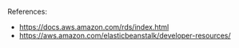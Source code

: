 References:
- https://docs.aws.amazon.com/rds/index.html
- https://aws.amazon.com/elasticbeanstalk/developer-resources/
